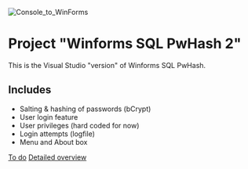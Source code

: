 ![Console_to_WinForms](https://img.shields.io/badge/Console➡️WinForms-Ported-00C853)

# Project "Winforms SQL PwHash 2"


This is the Visual Studio "version" of Winforms SQL PwHash.

## Includes

- Salting & hashing of passwords (bCrypt)
- User login feature
- User privileges (hard coded for now)
- Login attempts (logfile)
- Menu and About box

[To do](TODO.md)
[Detailed overview](ReadMe_WinformsSQLpwHash_2.md)
